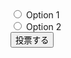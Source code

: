 <form id="vote-form">
  <input type="radio" name="vote" value="option1"> Option 1<br>
  <input type="radio" name="vote" value="option2"> Option 2<br>
  <button type="submit">投票する</button>
</form>

<script>
  document.getElementById('vote-form').addEventListener('submit', function(e) {
    e.preventDefault();
    // ユーザーの投票データを送信するコードを書く
    alert('投票が完了しました！');
  });
</script>

